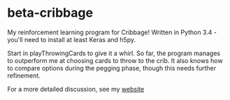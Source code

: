 # beta-cribbage
My reinforcement learning program for Cribbage! Written in Python 3.4 - you'll need to install at least Keras and h5py.

Start in playThrowingCards to give it a whirl. So far, the program manages to outperform me at choosing cards to throw to the crib. It also knows how to compare options during the pegging phase, though this needs further refinement.

For a more detailed discussion, see my [website](http://austinanderson.com/index.php/2018/01/08/neural-network-for-cribbage/)
